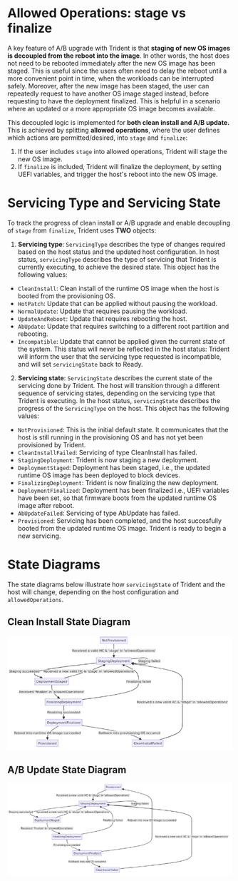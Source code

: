# Allowed Operations: stage vs finalize
A key feature of A/B upgrade with Trident is that **staging of new OS images**
**is decoupled from the reboot into the image**. In other words, the host does
not need to be rebooted immediately after the new OS image has been staged.
This is useful since the users often need to delay the reboot until a more
convenient point in time, when the workloads can be interrupted safely.
Moreover, after the new image has been staged, the user can repeatedly request
to have another OS image staged instead, before requesting to have the
deployment finalized. This is helpful in a scenario where an updated or a more
appropriate OS image becomes available.

This decoupled logic is implemented for **both clean install and A/B update.**
This is achieved by splitting **allowed operations**, where the user defines which
actions are permitted/desired, into `stage` and `finalize`:

1. If the user includes `stage` into allowed operations, Trident will
stage the new OS image.
2. If `finalize` is included, Trident will finalize the deployment,
by setting UEFI variables, and trigger the host's reboot into the new OS image.


# Servicing Type and Servicing State
To track the progress of clean install or A/B upgrade and enable decoupling of
`stage` from `finalize`, Trident uses **TWO** objects:

1. **Servicing type**: `ServicingType` describes the type of changes required
based on the host status and the updated host configuration. In host status,
`servicingType` describes the type of servicing that Trident is currently
executing, to achieve the desired state. This object has the following values:
- `CleanInstall`: Clean install of the runtime OS image when the host is
booted from the provisioning OS.
- `HotPatch`: Update that can be applied without pausing the workload.
- `NormalUpdate`: Update that requires pausing the workload.
- `UpdateAndReboot`: Update that requires rebooting the host.
- `AbUpdate`:  Update that requires switching to a different root partition
and rebooting.
- `Incompatible`: Update that cannot be applied given the current state of the
system. This status will never be reflected in the host status: Trident will
inform the user that the servicing type requested is incompatible, and will set
`servicingState` back to Ready.

2. **Servicing state**: `ServicingState` describes the current state of the
servicing done by Trident. The host will transition through a different
sequence of servicing states, depending on the servicing type that Trident is
executing. In the host status, `servicingState` describes the progress of the
`ServicingType` on the host. This object has the following values:
- `NotProvisioned`: This is the initial default state. It communicates that
the host is still running in the provisioning OS and has not yet been
provisioned by Trident.
- `CleanInstallFailed`: Servicing of type CleanInstall has failed.
- `StagingDeployment`: Trident is now staging a new deployment.
- `DeploymentStaged`: Deployment has been staged, i.e., the updated runtime OS
image has been deployed to block devices.
- `FinalizingDeployment`: Trident is now finalizing the new deployment.
- `DeploymentFinalized`: Deployment has been finalized i.e., UEFI variables
have been set, so that firmware boots from the updated runtime OS image after
reboot.
- `AbUpdateFailed`: Servicing of type AbUpdate has failed.
- `Provisioned`: Servicing has been completed, and the host succesfully booted
from the updated runtime OS image. Trident is ready to begin a new servicing.


# State Diagrams
The state diagrams below illustrate how `servicingState` of Trident and the
host will change, depending on the host configuration and `allowedOperations`.

## Clean Install State Diagram
![CleanInstall](diagrams/state-diagrams/clean-install.png)

## A/B Update State Diagram
![AbUpdate](diagrams/state-diagrams/ab-update.png)
